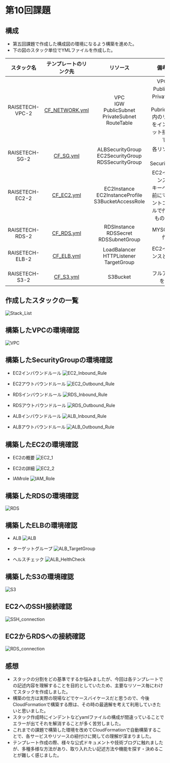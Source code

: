 # 第10回課題

## 構成
* 第五回課題で作成した構成図の環境になるよう構築を進めた。
* 下の図のスタック単位でYMLファイルを作成した。

| スタック名 | テンプレートのリンク先 | リソース | 備考など |
|:----------------:|:----------------:|:----------------:|:----------------:|
|RAISETECH-VPC-2|[CF_NETWORK.yml](lecture10_yml/CF_NETWORK.yml)|VPC<br>IGW<br>PublicSubnet<br>PrivateSubnet<br>RouteTable</br>|VPCのID<br>Public2つとPrivate2つのID<br>PubricSubnet内のリソースをインターネット接続可にする|
|RAISETECH-SG-2|[CF_SG.yml](lecture10_yml/CF_SG.yml)|ALBSecurityGroup<br>EC2SecurityGroup<br>RDSSecurityGroup| 各リソース用のSecurityGroup|
|RAISETECH-EC2-2|[CF_EC2.yml](lecture10_yml/CF_EC2.yml)|EC2Instance<br>EC2InstanceProfile<br>S3BucketAccessRole|EC2インスタンスのID<br>キーペアは事前にマネジメントコンソールで作成したものを使用|
|RAISETECH-RDS-2|[CF_RDS.yml](lecture10_yml/CF_RDS.yml)|RDSInstance<br>RDSSecret<br>RDSSubnetGroup|MYSQLでDB作成|
|RAISETECH-ELB-2|[CF_ELB.yml](lecture10_yml/CF_ELB.yml)|LoadBalancer<br>HTTPListener<br>TargetGroup|EC2インスタンスとの紐付け|
|RAISETECH-S3-2|[CF_S3.yml](lecture10_yml/CF_S3.yml)|S3Bucket|フルアクセスを許可|

## 作成したスタックの一覧

![Stack_List](task-image/lecture10/Stack_List.png)

## 構築したVPCの環境確認

![VPC](task-image/lecture10/VPC.png)

## 構築したSecurityGroupの環境確認

* EC2インバウンドルール
![EC2_Inbound_Rule](task-image/lecture10/EC2_Inbound_Rule.png)

* EC2アウトバウンドルール
![EC2_Outbound_Rule](task-image/lecture10/EC2_Outbound_Rule.png)

* RDSインバウンドルール
![RDS_Inbound_Rule](task-image/lecture10/RDS_Inbound_Rule.png)

* RDSアウトバウンドルール
![RDS_Outbound_Rule](task-image/lecture10/RDS_Outbound_Rule.png)

* ALBインバウンドルール
![ALB_Inbound_Rule](task-image/lecture10/ALB_Inbound_Rule.png)

* ALBアウトバウンドルール
![ALB_Outbound_Rule](task-image/lecture10/ALB_Outbound_Rule.png)

## 構築したEC2の環境確認

* EC2の概要
![EC2_1](task-image/lecture10/EC2_1.png)

* EC2の詳細
![EC2_2](task-image/lecture10/EC2_2.png)

* IAMrole
![IAM_Role](task-image/lecture10/IAM_Role.png)

## 構築したRDSの環境確認

![RDS](task-image/lecture10/RDS.png)

## 構築したELBの環境確認

* ALB
![ALB](task-image/lecture10/ALB.png)

* ターゲットグループ
![ALB_TargetGroup](task-image/lecture10/ALB_TargetGroup.png)

* ヘルスチェック
![ALB_HelthCheck](task-image/lecture10/ALB_HelthCheck.png)

## 構築したS3の環境確認

![S3](task-image/lecture10/S3.png)

## EC2へのSSH接続確認

![SSH_connection](task-image/lecture10/SSH_connection.png)

## EC2からRDSへの接続確認

![RDS_connection](task-image/lecture10/RDS_connection.png)

## 感想
* スタックの分割をどの基準でするか悩みましたが、今回は各テンプレートでの記述内容を理解することを目的としていたため、主要なリソース毎にわけてスタックを作成しました。
* 構築の仕方は実際の現場などでケースバイケースだと思うので、今後CloudFormationで構築する際は、その時の最適解を考えて利用していきたいと思いました。
* スタック作成時にインデントなどyamlファイルの構成が間違っていることでエラーが出てそれを解消することが多く苦労しました。
* これまでの課題で構築した環境を改めてCloudFormationで自動構築することで、各サービスやリソースの紐付けに関しての理解が深まりました。
* テンプレート作成の際、様々な公式ドキュメントや技術ブログに触れましたが、多種多様な方法があり、取り入れたい記述方法や機能を探す・決めることが難しく感じました。
